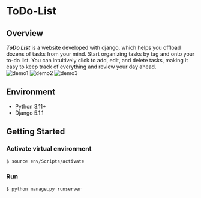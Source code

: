 # ToDo-List

## Overview
***ToDo List*** is a website developed with django, which helps you offload dozens of tasks from your mind. Start organizing tasks by tag and onto your to-do list. You can intuitively click to add, edit, and delete tasks, making it easy to keep track of everything and review your day ahead.
<br>
![demo1](https://github.com/user-attachments/assets/c369cb72-6d92-4b05-b990-a2f2168cb8e7)
![demo2](https://github.com/user-attachments/assets/17ce6352-61ca-4069-946f-105f13f61537)
![demo3](https://github.com/user-attachments/assets/ae88a1a5-a279-45cf-a126-7b42ca36bc8b)
<br>

## Environment
- Python 3.11+
- Django 5.1.1

## Getting Started

### Activate virtual environment
```bash
$ source env/Scripts/activate
```

### Run 
```bash
$ python manage.py runserver
```

